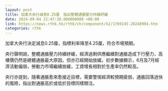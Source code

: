 ```yaml
---
layout: post
title: 加拿大央行減息0.25厘　指出整體通脹壓力持續紓緩
date: 2024-09-04 22:47:28.000000000 +08:00
link: https://news.rthk.hk/rthk/ch/component/k2/1769145-20240904.htm
categories: rthk
---
```


加拿大央行決定減息0.25厘，指標利率降至4.25厘，符合市場預期。

央行聲明說，整體通脹壓力持續紓緩，經濟過剩供應繼續對通脹造成下行壓力，高樓價仍然是總體通脹最大原因，但亦已經開始放緩。初步數據顯示，6月及7月經濟活動偏弱，勞動力市場繼續放緩，工資增長相對於生產率仍然較高。

央行亦提到，隨著通脹愈來愈接近目標，需要警惕經濟較預期疲弱，通脹回落過快的風險，指出對通脹高於或低於目標同樣關注。
